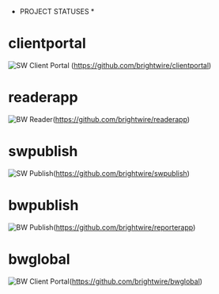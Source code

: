 * PROJECT STATUSES *

# clientportal
![SW Client Portal]( https://github.com/brightwire/clientportal/workflows/CI/badge.svg?sanitize=true ) (https://github.com/brightwire/clientportal)

# readerapp
![BW Reader](https://github.com/brightwire/readerapp/workflows/CI/badge.svg?sanitize=true)(https://github.com/brightwire/readerapp)

# swpublish
![SW Publish](https://github.com/brightwire/swpublish/workflows/CI/badge.svg?sanitize=true)(https://github.com/brightwire/swpublish)

# bwpublish
![BW Publish](https://github.com/brightwire/reporterapp/workflows/CI/badge.svg?sanitize=true)(https://github.com/brightwire/reporterapp)

# bwglobal
![BW Client Portal](https://github.com/brightwire/bwglobal/workflows/CI/badge.svg?sanitize=true)(https://github.com/brightwire/bwglobal)

